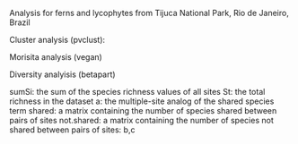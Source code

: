 Analysis for ferns and lycophytes from Tijuca National Park, Rio de Janeiro, Brazil

Cluster analysis (pvclust):

Morisita analysis (vegan)


Diversity analyisis (betapart)

sumSi: the sum of the species richness values of all sites
St: the total richness in the dataset
a: the multiple-site analog of the shared species term
shared: a matrix containing the number of species shared between pairs of sites
not.shared: a matrix containing the number of species not shared between pairs of sites: b,c

